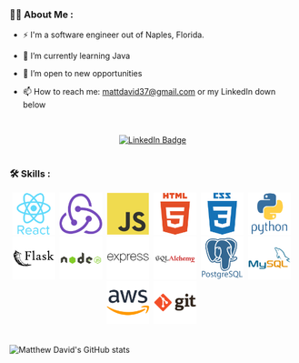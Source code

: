 
### 🧑‍💻 About Me :

- ⚡ I'm a software engineer out of Naples, Florida.
- 🌱 I’m currently learning Java
- 🤝 I’m open to new opportunities
- 📫 How to reach me: mattdavid37@gmail.com or my LinkedIn down below

  <br>
  
<!--  hyperlink badges  -->
<div id='badges' style='text-align:center;'>
  <a href='https://www.linkedin.com/in/matthew-david-b58a49189/'>
   <img src="https://img.shields.io/badge/LinkedIn-blue?style=for-the-badge&logo=linkedin&logoColor=white" alt="LinkedIn Badge"/>
  </a>
</div>

<br>


### 🛠️ Skills :
<div style='text-align:center;'>
        <img src="https://github.com/devicons/devicon/blob/master/icons/react/react-original-wordmark.svg" title="React" alt="React" width="75" height="75"/>&nbsp;
        <img src="https://github.com/devicons/devicon/blob/master/icons/redux/redux-original.svg" title="Redux" alt="Redux " width="75" height="75"/>&nbsp;
        <img src="https://github.com/devicons/devicon/blob/master/icons/javascript/javascript-original.svg" title="JavaScript" alt="JavaScript" width="75" height="75"/>&nbsp;
        <img src="https://github.com/devicons/devicon/blob/master/icons/html5/html5-plain-wordmark.svg" title="HTML5" alt="HTML" width="75" height="75"/>&nbsp;
        <img src="https://github.com/devicons/devicon/blob/master/icons/css3/css3-plain-wordmark.svg"  title="CSS3" alt="CSS" width="75" height="75"/>&nbsp;
        <img src='https://github.com/devicons/devicon/blob/master/icons/python/python-original-wordmark.svg' title='Python' alt='Python' width='75' height='75'/>&nbsp;
        <img src='https://github.com/devicons/devicon/blob/master/icons/flask/flask-original-wordmark.svg' title='Flask' alt='Flask' width='75' height='75'/>&nbsp;
        <img src="https://github.com/devicons/devicon/blob/master/icons/nodejs/nodejs-original-wordmark.svg" title="NodeJS" alt="NodeJS" width="75" height="75"/>&nbsp;
        <img src='https://github.com/devicons/devicon/blob/master/icons/express/express-original-wordmark.svg' title='Express' alt='Express' width='75' height='75'/>&nbsp;
        <img src='https://github.com/devicons/devicon/blob/master/icons/sqlalchemy/sqlalchemy-original-wordmark.svg' title='SQLAlchemy' alt='SQLA' width='75' height='75' />&nbsp;
        <img src='https://github.com/devicons/devicon/blob/master/icons/postgresql/postgresql-plain-wordmark.svg' title='Postgres' alt='Postgres' width='75' height='75'/>&nbsp;
        <img src="https://github.com/devicons/devicon/blob/master/icons/mysql/mysql-original-wordmark.svg" title="MySQL"  alt="MySQL" width="75" height="75"/>&nbsp;
        <img src='https://github.com/devicons/devicon/blob/master/icons/amazonwebservices/amazonwebservices-original-wordmark.svg' title='AWS' alt='AWS' width='75' height='75'/>&nbsp;
        <img src='https://github.com/devicons/devicon/blob/master/icons/git/git-original-wordmark.svg' title='Git' alt='Git' width='75' height='75' />&nbsp;
  </div>

  <br>
  <br>

<img src="https://github-readme-stats.vercel.app/api?username=MattDavid99&theme=gruvbox&show_icons=true" alt="Matthew David's GitHub stats" />




<!--
**MattDavid99/MattDavid99** is a ✨ _special_ ✨ repository because its `README.md` (this file) appears on your GitHub profile.

Here are some ideas to get you started:

- 🔭 I’m currently working on ...
- 🌱 I’m currently learning ...
- 👯 I’m looking to collaborate on ...
- 🤔 I’m looking for help with ...
- 💬 Ask me about ...
- 📫 How to reach me: ...
- 😄 Pronouns: ...
- ⚡ Fun fact: ...
-->

